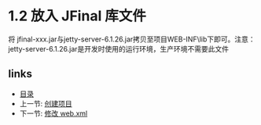 # 1.2 放入 JFinal 库文件

将 jfinal-xxx.jar与jetty-server-6.1.26.jar拷贝至项目WEB-INF\lib下即可。注意：jetty-server-6.1.26.jar是开发时使用的运行环境，生产环境不需要此文件


## links
  * [目录](<preface.md>)
  * 上一节: [创建项目](<1.1.md>)
  * 下一节: [修改 web.xml](<1.3.md>)

